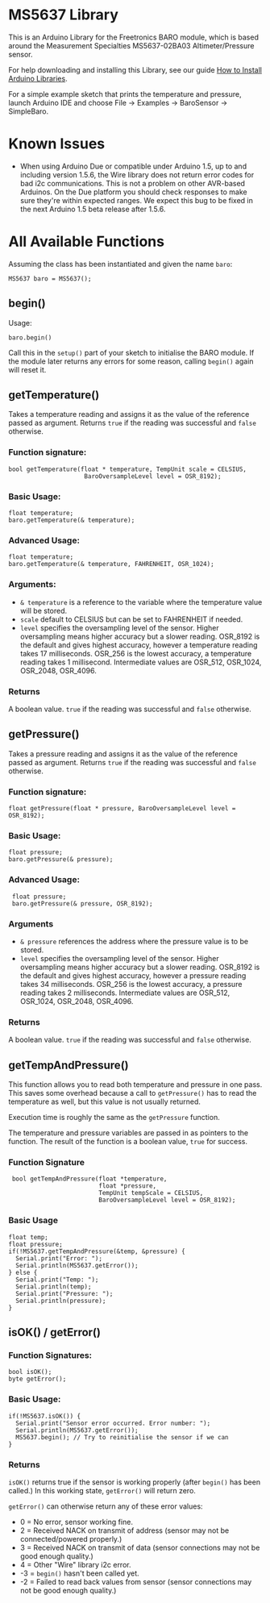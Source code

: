 # MS5637 Library

This is an Arduino Library for the Freetronics BARO module, which is based around the Measurement Specialties MS5637-02BA03 Altimeter/Pressure sensor.

For help downloading and installing this Library, see our guide [How to Install Arduino Libraries](http://www.freetronics.com/pages/how-to-install-arduino-libraries).

For a simple example sketch that prints the temperature and pressure, launch Arduino IDE and choose File -> Examples -> BaroSensor -> SimpleBaro.


# Known Issues

* When using Arduino Due or compatible under Arduino 1.5, up to and including version 1.5.6, the Wire library does not return error codes for bad i2c communications. This is not a problem on other AVR-based Arduinos. On the Due platform you should check responses to make sure they're within expected ranges. We expect this bug to be fixed in the next Arduino 1.5 beta release after 1.5.6.

# All Available Functions

Assuming the class has been instantiated and given the name `baro`:

    MS5637 baro = MS5637();

## begin()

Usage:

    baro.begin()

Call this in the `setup()` part of your sketch to initialise the BARO module. If the module later returns any errors for some reason, calling `begin()` again will reset it.

## getTemperature()

Takes a temperature reading and assigns it as the value of the reference passed as argument. Returns `true` if the reading was successful and `false` otherwise.

### Function signature:

    bool getTemperature(float * temperature, TempUnit scale = CELSIUS,
                         BaroOversampleLevel level = OSR_8192);

### Basic Usage:

    float temperature;
    baro.getTemperature(& temperature);

### Advanced Usage:

    float temperature;
    baro.getTemperature(& temperature, FAHRENHEIT, OSR_1024);

### Arguments:

* `& temperature` is a reference to the variable where the temperature value
  will be stored.
* `scale` default to CELSIUS but can be set to FAHRENHEIT if needed.
* `level` specifies the oversampling level of the sensor. Higher
  oversampling means higher accuracy but a slower reading. OSR_8192 is
  the default and gives highest accuracy, however
  a temperature reading takes 17 milliseconds. OSR_256 is the lowest
  accuracy, a temperature reading takes 1 millisecond. Intermediate
  values are OSR_512, OSR_1024, OSR_2048, OSR_4096.

### Returns

A boolean value. `true` if the reading was successful and `false` otherwise.

## getPressure()

Takes a pressure reading and assigns it as the value of the reference passed as argument. Returns `true` if the reading was successful and `false` otherwise.

### Function signature:

    float getPressure(float * pressure, BaroOversampleLevel level = OSR_8192);

### Basic Usage:

    float pressure;
    baro.getPressure(& pressure);

### Advanced Usage:

     float pressure;
     baro.getPressure(& pressure, OSR_8192);

### Arguments

* `& pressure` references the address where the pressure value is to be stored.
* `level` specifies the oversampling level of the sensor. Higher
  oversampling means higher accuracy but a slower reading. OSR_8192 is
  the default and gives highest accuracy, however a pressure reading
  takes 34 milliseconds. OSR_256 is the lowest accuracy, a pressure
  reading takes 2 milliseconds. Intermediate values are OSR_512,
  OSR_1024, OSR_2048, OSR_4096.

### Returns

A boolean value. `true` if the reading was successful and `false` otherwise.

## getTempAndPressure()

This function allows you to read both temperature and pressure in one
pass. This saves some overhead because a call to `getPressure()` has
to read the temperature as well, but this value is not usually
returned.

Execution time is roughly the same as the `getPressure` function.

The temperature and pressure variables are passed in as pointers to
the function. The result of the function is a boolean value, `true` for
success.

### Function Signature

     bool getTempAndPressure(float *temperature,
                             float *pressure,
                             TempUnit tempScale = CELSIUS,
                             BaroOversampleLevel level = OSR_8192);

### Basic Usage

    float temp;
    float pressure;
    if(!MS5637.getTempAndPressure(&temp, &pressure) {
      Serial.print("Error: ");
      Serial.println(MS5637.getError());
    } else {
      Serial.print("Temp: ");
      Serial.println(temp);
      Serial.print("Pressure: ");
      Serial.println(pressure);
    }
    

## isOK() / getError()

### Function Signatures:

    bool isOK();
    byte getError();

### Basic Usage:

    if(!MS5637.isOK()) {
      Serial.print("Sensor error occurred. Error number: "); 
      Serial.println(MS5637.getError());
      MS5637.begin(); // Try to reinitialise the sensor if we can
    }

### Returns

`isOK()` returns true if the sensor is working properly (after
`begin()` has been called.) In this working state, `getError()` will
return zero.

`getError()` can otherwise return any of these error values:

* 0 = No error, sensor working fine.
* 2 = Received NACK on transmit of address (sensor may not be connected/powered properly.)
* 3 = Received NACK on transmit of data (sensor connections may not be good enough quality.)
* 4 = Other "Wire" library i2c error.
* -3 = `begin()` hasn't been called yet.
* -2 = Failed to read back values from sensor (sensor connections may not be good enough quality.)

